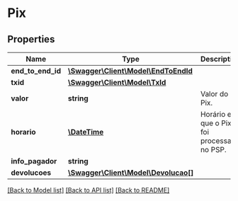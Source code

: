 # Pix

## Properties
Name | Type | Description | Notes
------------ | ------------- | ------------- | -------------
**end_to_end_id** | [**\Swagger\Client\Model\EndToEndId**](EndToEndId.md) |  | 
**txid** | [**\Swagger\Client\Model\TxId**](TxId.md) |  | [optional] 
**valor** | **string** | Valor do Pix. | 
**horario** | [**\DateTime**](\DateTime.md) | Horário em que o Pix foi processado no PSP. | 
**info_pagador** | **string** |  | [optional] 
**devolucoes** | [**\Swagger\Client\Model\Devolucao[]**](Devolucao.md) |  | [optional] 

[[Back to Model list]](../../README.md#documentation-for-models) [[Back to API list]](../../README.md#documentation-for-api-endpoints) [[Back to README]](../../README.md)

